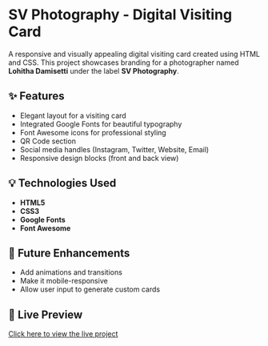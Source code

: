 # SV Photography - Digital Visiting Card

A responsive and visually appealing digital visiting card created using HTML and CSS. 
This project showcases branding for a photographer named **Lohitha Damisetti** under the label **SV Photography**.

## ✨ Features

- Elegant layout for a visiting card
- Integrated Google Fonts for beautiful typography
- Font Awesome icons for professional styling
- QR Code section
- Social media handles (Instagram, Twitter, Website, Email)
- Responsive design blocks (front and back view)

## 💡 Technologies Used

- **HTML5**
- **CSS3**
- **Google Fonts**
- **Font Awesome**

## 🔄 Future Enhancements

- Add animations and transitions
- Make it mobile-responsive
- Allow user input to generate custom cards

## 🔗 Live Preview

[Click here to view the live project](https://lohithadamisetti123.github.io/Invitation-Card-Project-html-css-/)



